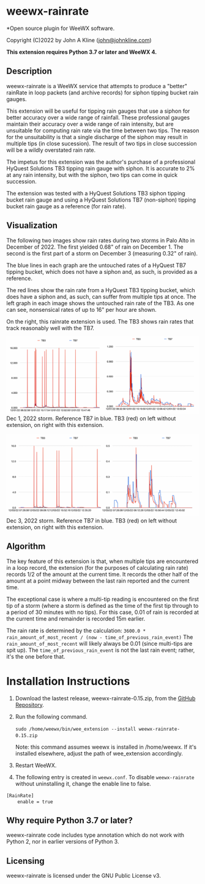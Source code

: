# weewx-rainrate
*Open source plugin for WeeWX software.

Copyright (C)2022 by John A Kline (john@johnkline.com)

**This extension requires Python 3.7 or later and WeeWX 4.**


## Description

weewx-rainrate is a WeeWX service that attempts to produce a
"better" rainRate in loop packets (and archive records) for
siphon tipping bucket rain gauges.

This extension will be useful for tipping
rain gauges that use a siphon for better accuracy over a wide
range of rainfall.  These professional gauges maintain their
accuracy over a wide range of rain intensity, but are
unsuitable for computing rain rate via the time
between two tips.  The reason for the unsuitability is that
a single discharge of the siphon may result in multiple tips
(in close sucession).  The result of two tips in close
succession will be a wildly overstated rain rate.

The impetus for this extension was the author's purchase of a
professional HyQuest Solutions TB3 tipping rain gauge with
siphon.  It is accurate to 2% at any rain intensity, but with
the siphon, two tips can come in quick succession.

The extension was tested with a HyQuest Solutions TB3 siphon
tipping bucket rain gauge and using a HyQuest Solutions TB7 (non-siphon)
tipping bucket rain gauge as a reference (for rain rate).

## Visualization

The following two images show rain rates during two storms in Palo Alto in
December of 2022.  The first yielded 0.68" of rain on December 1.
The second is the first part of a storm on December 3 (measuring 0.32" of rain).

The blue lines in each graph are the untouched rates of a HyQuest TB7 tipping bucket, which does not have a siphon and, as such, is provided as a reference.

The red lines show the rain rate from a HyQuest TB3 tipping bucket, which does have a siphon and, as such, can suffer from multiple tips at once.
The left graph in each image shows the untouched rain rate of the TB3.  As one
can see, nonsensical rates of up to 16" per hour are shown.

On the right, this rainrate extension is used. The TB3 shows rain rates that track reasonably well with the TB7.

![Dec 1, 2022 storm](Dec1BeforeAndAfter.png)
Dec 1, 2022 storm.  Reference TB7 in blue.  TB3 (red) on left without extension, on right with this extension.

![Dec 3, 2022 storm](Dec3BeforeAndAfter.png)
Dec 3, 2022 storm.  Reference TB7 in blue.  TB3 (red) on left without extension, on right with this extension.

## Algorithm

The key feature of this extension is that, when multiple tips are encountered in a loop record, the extension (for the purposes of calculating rain rate) records 1/2 of the amount at the current time.  It records the other half of the amount at a point midway between the last rain reported and the current time.

The exceptional case is where a multi-tip reading is encountered on the first tip of a storm (where a storm is defined as the time of the first tip through to a period of 30 minutes with no tips).  For this case, 0.01 of rain is recorded at the current time and remainder is recorded 15m earlier.

The rain rate is determined by the calculation:
`3600.0 * rain_amount_of_most_recent / (now - time_of_previous_rain_event)`
The `rain_amount_of_most_recent` will likely always be 0.01 (since
multi-tips are spit up).  The `time_of_previous_rain_event` is not the last rain
event; rather, it's the one before that.

# Installation Instructions

1. Download the lastest release, weewx-rainrate-0.15.zip, from the
   [GitHub Repository](https://github.com/chaunceygardiner/weewx-rainrate).

1. Run the following command.

   `sudo /home/weewx/bin/wee_extension --install weewx-rainrate-0.15.zip`

   Note: this command assumes weewx is installed in /home/weewx.  If it's installed
   elsewhere, adjust the path of wee_extension accordingly.

1. Restart WeeWX.

1. The following entry is created in `weewx.conf`.  To disable `weewx-rainrate` without
   uninstalling it, change the enable line to false.
```
[RainRate]
    enable = true
```

## Why require Python 3.7 or later?

weewx-rainrate code includes type annotation which do not work with Python 2, nor in
earlier versions of Python 3.

## Licensing

weewx-rainrate is licensed under the GNU Public License v3.
